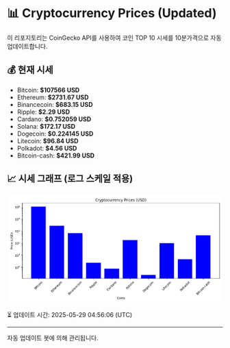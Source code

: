 
# 📊 Cryptocurrency Prices (Updated)

이 리포지토리는 CoinGecko API를 사용하여 코인 TOP 10 시세를 10분가격으로 자동 업데이트합니다.

## 💰 현재 시세
- Bitcoin: **$107566 USD**
- Ethereum: **$2731.67 USD**
- Binancecoin: **$683.15 USD**
- Ripple: **$2.29 USD**
- Cardano: **$0.752059 USD**
- Solana: **$172.17 USD**
- Dogecoin: **$0.224145 USD**
- Litecoin: **$96.84 USD**
- Polkadot: **$4.56 USD**
- Bitcoin-cash: **$421.99 USD**

## 📈 시세 그래프 (로그 스케일 적용)
![Crypto Prices](crypto_prices.png)

⏳ 업데이트 시간: 2025-05-29 04:56:06 (UTC)

---
자동 업데이트 봇에 의해 관리됩니다.
